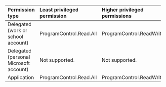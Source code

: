 |Permission type|Least privileged permission|Higher privileged permissions|
|:---|:---|:---|
|Delegated (work or school account)|ProgramControl.Read.All|ProgramControl.ReadWrite.All|
|Delegated (personal Microsoft account)|Not supported.|Not supported.|
|Application|ProgramControl.Read.All|ProgramControl.ReadWrite.All|

